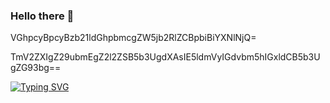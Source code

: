 ### Hello there 👋

VGhpcyBpcyBzb21ldGhpbmcgZW5jb2RlZCBpbiBiYXNlNjQ=

TmV2ZXIgZ29ubmEgZ2l2ZSB5b3UgdXAsIE5ldmVyIGdvbm5hIGxldCB5b3UgZG93bg==

[![Typing SVG](https://readme-typing-svg.herokuapp.com?size=40&center=true&vCenter=true&width=1000&height=100&lines=Never+gonna+give+you+up;Never+gonna+let+you+down)](https://git.io/typing-svg)
<!--
**jobchumo/jobchumo** is a ✨ _special_ ✨ repository because its `README.md` (this file) appears on your GitHub profile.

Here are some ideas to get you started:

- 🔭 I’m currently working on ...
- 🌱 I’m currently learning ...
- 👯 I’m looking to collaborate on ...
- 🤔 I’m looking for help with ...
- 💬 Ask me about ...
- 📫 How to reach me: ...
- 😄 Pronouns: ...
- ⚡ Fun fact: ...
-->
